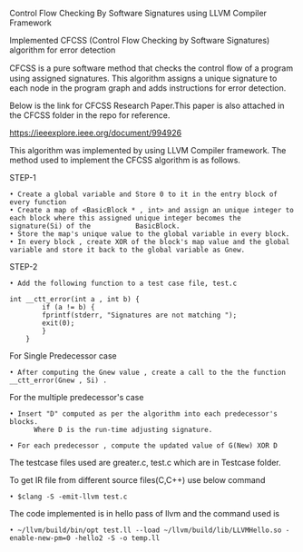 Control Flow Checking By Software Signatures using LLVM Compiler Framework

Implemented CFCSS (Control Flow Checking by Software Signatures) algorithm for error detection


CFCSS is a pure software method that checks the control ﬂow of a program using assigned signatures. This algorithm assigns a unique signature to each node in the program graph and adds instructions for error detection.

Below is the link for CFCSS Research Paper.This paper is also attached in the CFCSS folder in the repo for reference.

https://ieeexplore.ieee.org/document/994926

This algorithm was implemented by using LLVM Compiler framework. The method used to implement the CFCSS algorithm is as follows.

STEP-1

    • Create a global variable and Store 0 to it in the entry block of every function
    • Create a map of <BasicBlock * , int> and assign an unique integer to each block where this assigned unique integer becomes the signature(Si) of the           BasicBlock.
    • Store the map's unique value to the global variable in every block.
    • In every block , create XOR of the block's map value and the global variable and store it back to the global variable as Gnew.

STEP-2

    • Add the following function to a test case file, test.c

	int __ctt_error(int a , int b) {
			if (a != b) {
			fprintf(stderr, "Signatures are not matching ");
			exit(0);
			}
		}
    
For Single Predecessor case

    • After computing the Gnew value , create a call to the the function __ctt_error(Gnew , Si) .

For the multiple predecessor's case

    • Insert "D" computed as per the algorithm into each predecessor's blocks.
          Where D is the run-time adjusting signature.
	  
    • For each predecessor , compute the updated value of G(New) XOR D

The testcase files used are greater.c, test.c which are in Testcase folder.

To get IR file from different source files(C,C++) use below command

    • $clang -S -emit-llvm test.c

The code implemented is in hello pass of llvm and the command used is

    • ~/llvm/build/bin/opt test.ll --load ~/llvm/build/lib/LLVMHello.so -enable-new-pm=0 -hello2 -S -o temp.ll
